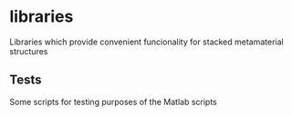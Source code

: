 # libraries
Libraries which provide convenient funcionality for
stacked metamaterial structures
## Tests
Some scripts for testing purposes of the Matlab scripts
